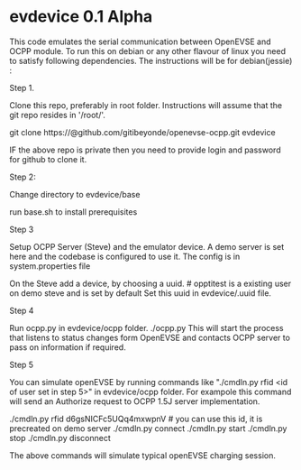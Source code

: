 # evdevice 0.1 Alpha

This code emulates the serial communication between OpenEVSE and OCPP module. To run this on debian or any other flavour of linux you need to satisfy following dependencies. The instructions will be for debian(jessie) :

Step 1.

Clone this repo, preferably in root folder. Instructions will assume that the git repo resides in '/root/'.

git clone https://<your-github-userid>@github.com/gitibeyonde/openevse-ocpp.git evdevice

IF the above repo is private then you need to provide login and password for github to clone it.

Step 2:

Change directory to evdevice/base

run base.sh to install prerequisites

Step 3

Setup OCPP Server (Steve) and the emulator device. A demo server is set here and the codebase is configured to use it.
The config is in system.properties file

On the Steve add a device, by choosing a uuid. # opptitest is a existing user on demo steve and is set by default
Set this uuid in evdevice/.uuid file.


Step 4

Run ocpp.py in evdevice/ocpp folder. 
./ocpp.py
This will start the process that listens to status changes form OpenEVSE and contacts OCPP server to pass on information if required.

Step 5

You can simulate openEVSE by running commands like "./cmdln.py rfid <id of user set in step 5>" in evdevice/ocpp folder. For exampole this command will send an Authorize request to OCPP 1.5J server implementation.

./cmdln.py rfid d6gsNICFc5UQq4mxwpnV # you can use this id, it is precreated on demo server
./cmdln.py connect
./cmdln.py start
./cmdln.py stop
./cmdln.py disconnect

The above commands will simulate typical openEVSE charging session.

